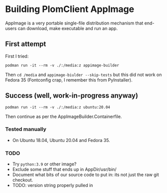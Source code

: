 # Building PlomClient AppImage

AppImage is a very portable single-file distribution mechanism that end-users can download, make executable and run an app.


## First attempt

First I tried:
```
podman run -it --rm -v ./:/media:z appimage-builder
```
Then `cd /media` and `appimage-biulder --skip-tests` but this did not work
on Fedora 35 (Fontconfig crap, I remember this from PyInstaller).


## Success (well, work-in-progress anyway)

```
podman run -it --rm -v ./:/media:z ubuntu:20.04
```
Then continue as per the AppImageBuilder.Containerfile.


### Tested manually

  * On Ubuntu 18.04, Ubuntu 20.04 and Fedora 35.


### TODO

  * Try `python:3.9` or other image?
  * Exclude some stuff that ends up in AppDir/usr/bin/
  * Document what bits of our source code to put in: its not just the
    raw git checkout.
  * TODO: version string properly pulled in
